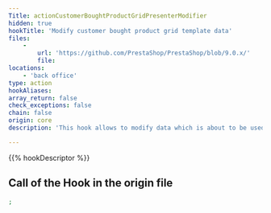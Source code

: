 ```yaml
---
Title: actionCustomerBoughtProductGridPresenterModifier
hidden: true
hookTitle: 'Modify customer bought product grid template data'
files:
    -
        url: 'https://github.com/PrestaShop/PrestaShop/blob/9.0.x/'
        file: 
locations:
    - 'back office'
type: action
hookAliases: 
array_return: false
check_exceptions: false
chain: false
origin: core
description: 'This hook allows to modify data which is about to be used in template for customer bought product grid'

---
```


{{% hookDescriptor %}}

## Call of the Hook in the origin file

```php
;
```
